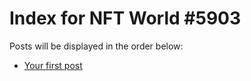 # Index for NFT World #5903
Posts will be displayed in the order below:

- [Your first post](./001-first.md)

